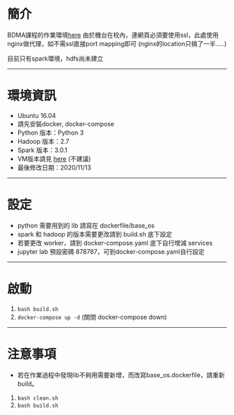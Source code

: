 # 簡介 #

BDMA課程的作業環境[here](https://myweb.ntut.edu.tw/~jhwang/BDM/ "here")
由於機台在校內，連網頁必須要使用ssl，此處使用nginx做代理，如不需ssl直接port mapping即可
(nginx的location只搞了一半.....)

目前只有spark環境，hdfs尚未建立

--------------

# 環境資訊 #

- Ubuntu 16.04
- 請先安裝docker, docker-compose
- Python 版本：Python 3
- Hadoop 版本：2.7
- Spark 版本：3.0.1
- VM版本請見 [here](https://140.124.183.8/107598035/Spark_auto_deploy "here") (不建議)
- 最後修改日期：2020/11/13

--------------

# 設定 #

- python 需要用到的 lib 請寫在 dockerfile/base_os
- spark 和 hadoop 的版本需要更改請到 build.sh 底下設定
- 若要更改 worker，請到 docker-compose.yaml 底下自行增減 services
- jupyter lab 預設密碼 878787，可到docker-compose.yaml自行設定

--------------

# 啟動 #

1. `bash build.sh`
2. `docker-compose up -d`
(關閉 docker-compose down)

--------------
# 注意事項 #

- 若在作業過程中發現lib不夠用需要新增，而改寫base_os.dockerfile，請重新build。
1. `bash clean.sh`
2. `bash build.sh`